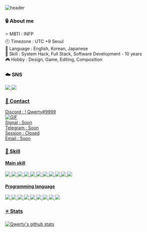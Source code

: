 ![header](https://capsule-render.vercel.app/api?type=waving&color=timeGradient&height=300&section=header&text=Welcome&fontSize=90&animation=fadeIn&fontAlignY=38&desc=to%20Qwerty's%20GitHub&descAlignY=50&descAlign=62)

<div>
  <h3>🔒 About me</h3>
  <p>
    ⭐ MBTI : INFP<br>
    🕘 Timezone : UTC +9 Seoul<br>
    💬 Language : English, Korean, Japanese<br>
    📁 Skill : System Hack, Full Stack, Software Development - 10 years<br>
    🎮 Hobby : Design, Game, Editing, Composition
  </p>
</div>

<div>
  <h3>☁️ SNS</h3>
  <p>
    <a href="https://github.com/Qwerty3576"><img src="https://img.shields.io/badge/Github-161B22?style=flat-square&logo=GitHub&logoColor=white"/>
    <a href="https://qwerty-it.tistory.com/"><img src="https://img.shields.io/badge/Tistory-E74F05?style=flat-square&logo=Blogger&logoColor=white"/>
  </p>
</div>

<div>
  <h3>📧 Contact</h3>
  <p>
    Discord : ! Qwerty#9999<br>
    <img alt="GIF" src="https://discord.c99.nl/widget/theme-1/789728670020272149.png"/><br>
    Signal : Soon<br>
    Telegram : Soon<br>
    Session : Closed<br>
    Email : Soon
  </p>
</div>

<div>
  <h3>📂 Skill</h3>
  <div>
    <h4>Main skill</h4>
    <p>
      <img src="https://img.shields.io/badge/.Net-512BD4?style=for-the-badge&logo=.Net&logoColor=white">
      <img src="https://img.shields.io/badge/Express.js-000000?style=for-the-badge&logo=Express&logoColor=white">
      <img src="https://img.shields.io/badge/FastAPI-009688?style=for-the-badge&logo=FastAPI&logoColor=white">
      <img src="https://img.shields.io/badge/Flask-000000?style=for-the-badge&logo=Flask&logoColor=white">
      <img src="https://img.shields.io/badge/MariaDB-003545?style=for-the-badge&logo=MariaDB&logoColor=white">
      <img src="https://img.shields.io/badge/PostgreSQL-4169E1?style=for-the-badge&logo=PostgreSQL&logoColor=white">
      <img src="https://img.shields.io/badge/Vue.js-4FC08D?style=for-the-badge&logo=Vue.js&logoColor=white">
      <img src="https://img.shields.io/badge/React-61DAFB?style=for-the-badge&logo=React&logoColor=black">
      <img src="https://img.shields.io/badge/Asp.Net-512BD4?style=for-the-badge&logo=.Net&logoColor=white">
      <img src="https://img.shields.io/badge/Android-3DDC84?style=for-the-badge&logo=Android&logoColor=white">
      <img src="https://img.shields.io/badge/iOS-000000?style=for-the-badge&logo=iOS&logoColor=white">
    </p>
  </div>
  <div>
    <h4>Programming language</h4>
    <p>
      <img src="https://img.shields.io/badge/C%2FC%2B%2B-00599C?style=for-the-badge&logo=C%2b%2b&logoColor=white">
      <img src="https://img.shields.io/badge/C%23-239120?style=for-the-badge&logo=C%20Sharp&logoColor=white">
      <img src="https://img.shields.io/badge/Javascript-F7DF1E?style=for-the-badge&logo=JavaScript&logoColor=black">
      <img src="https://img.shields.io/badge/TypeScript-3178C6?style=for-the-badge&logo=TypeScript&logoColor=white">
      <img src="https://img.shields.io/badge/Python-3776AB?style=for-the-badge&logo=Python&logoColor=white">
      <img src="https://img.shields.io/badge/HTML-E34F26?style=for-the-badge&logo=HTML5&logoColor=white">
      <img src="https://img.shields.io/badge/Kotlin-7F52FF?style=for-the-badge&logo=Kotlin&logoColor=white">
      <img src="https://img.shields.io/badge/Rust-000000?style=for-the-badge&logo=Rust&logoColor=white">
      <img src="https://img.shields.io/badge/Swift-F05138?style=for-the-badge&logo=Swift&logoColor=white">
    </p>
  </div>
</div>

<div>
  <h3>⭐ Stats</h3>
  
  ![Qwerty's github stats](https://github-readme-stats.vercel.app/api?username=qwerty3576&show_icons=true&theme=tokyonight)
</div>
